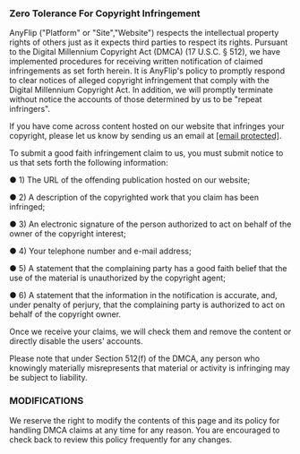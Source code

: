 ### Zero Tolerance For Copyright Infringement

AnyFlip ("Platform" or "Site","Website") respects the intellectual property rights of others just as it expects third parties to respect its rights. Pursuant to the Digital Millennium Copyright Act (DMCA) (17 U.S.C. § 512), we have implemented procedures for receiving written notification of claimed infringements as set forth herein. It is AnyFlip's policy to promptly respond to clear notices of alleged copyright infringement that comply with the Digital Millennium Copyright Act. In addition, we will promptly terminate without notice the accounts of those determined by us to be "repeat infringers".

If you have come across content hosted on our website that infringes your copyright, please let us know by sending us an email at [\[email protected\]](https://anyflip.com/cdn-cgi/l/email-protection).

To submit a good faith infringement claim to us, you must submit notice to us that sets forth the following information:

● 1) The URL of the offending publication hosted on our website;

● 2) A description of the copyrighted work that you claim has been infringed;

● 3) An electronic signature of the person authorized to act on behalf of the owner of the copyright interest;

● 4) Your telephone number and e-mail address;

● 5) A statement that the complaining party has a good faith belief that the use of the material is unauthorized by the copyright agent;

● 6) A statement that the information in the notification is accurate, and, under penalty of perjury, that the complaining party is authorized to act on behalf of the copyright owner.

Once we receive your claims, we will check them and remove the content or directly disable the users' accounts.

Please note that under Section 512(f) of the DMCA, any person who knowingly materially misrepresents that material or activity is infringing may be subject to liability.

### MODIFICATIONS

We reserve the right to modify the contents of this page and its policy for handling DMCA claims at any time for any reason. You are encouraged to check back to review this policy frequently for any changes.